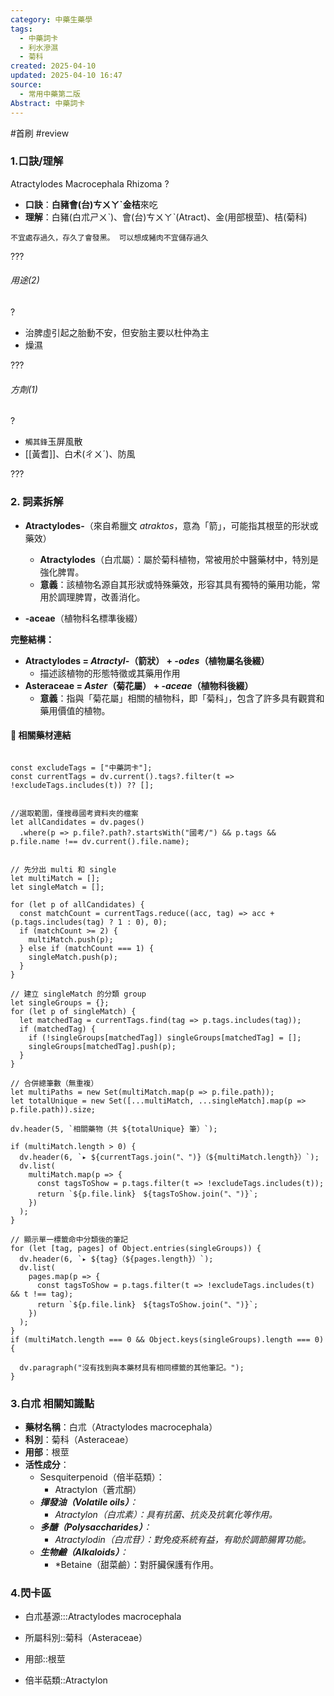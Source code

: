 ```yaml
---
category: 中藥生藥學
tags:
  - 中藥詞卡
  - 利水滲濕
  - 菊科
created: 2025-04-10
updated: 2025-04-10 16:47
source:
  - 常用中藥第二版
Abstract: 中藥詞卡
---
```


#首刷 #review

### 1.口訣/理解
Atractylodes Macrocephala Rhizoma
?
- **口訣**：**白豬會(台)ㄘㄨㄚˋ金桔**來吃
- **理解**：白豬(白朮ㄕㄨˋ)、會(台)ㄘㄨㄚˋ(Atract)、金(用部根莖)、桔(菊科)
> 
	不宜處存過久，存久了會發黑。 可以想成豬肉不宜儲存過久

???

###### 用途(2)
?
- 治脾虛引起之胎動不安，但安胎主要以杜仲為主
- 燥濕 

???

###### 方劑(1)
?
- `觸其鋒`玉屏風散
- [[黃耆]]、白术(ㄔㄨˊ)、防風

???


### 2. 詞素拆解
- **Atractylodes-**（來自希臘文 *atraktos*，意為「箭」，可能指其根莖的形狀或藥效）
  - **Atractylodes**（白朮屬）：屬於菊科植物，常被用於中醫藥材中，特別是強化脾胃。
  - **意義**：該植物名源自其形狀或特殊藥效，形容其具有獨特的藥用功能，常用於調理脾胃，改善消化。
  
- **-aceae**（植物科名標準後綴）

**完整結構：**
- **Atractylodes = *Atractyl-*（箭狀） + *-odes*（植物屬名後綴）**
  - 描述該植物的形態特徵或其藥用作用
- **Asteraceae = *Aster*（菊花屬） + *-aceae*（植物科後綴）**
  - **意義**：指與「菊花屬」相關的植物科，即「菊科」，包含了許多具有觀賞和藥用價值的植物。



#### 📌 相關藥材連結



```dataviewjs

const excludeTags = ["中藥詞卡"];
const currentTags = dv.current().tags?.filter(t => !excludeTags.includes(t)) ?? [];


//選取範圍，僅搜尋國考資料夾的檔案
let allCandidates = dv.pages()
  .where(p => p.file?.path?.startsWith("國考/") && p.tags && p.file.name !== dv.current().file.name);


// 先分出 multi 和 single
let multiMatch = [];
let singleMatch = [];

for (let p of allCandidates) {
  const matchCount = currentTags.reduce((acc, tag) => acc + (p.tags.includes(tag) ? 1 : 0), 0);
  if (matchCount >= 2) {
    multiMatch.push(p);
  } else if (matchCount === 1) {
    singleMatch.push(p);
  }
}

// 建立 singleMatch 的分類 group
let singleGroups = {};
for (let p of singleMatch) {
  let matchedTag = currentTags.find(tag => p.tags.includes(tag));
  if (matchedTag) {
    if (!singleGroups[matchedTag]) singleGroups[matchedTag] = [];
    singleGroups[matchedTag].push(p);
  }
}

// 合併總筆數（無重複）
let multiPaths = new Set(multiMatch.map(p => p.file.path));
let totalUnique = new Set([...multiMatch, ...singleMatch].map(p => p.file.path)).size;

dv.header(5, `相關藥物（共 ${totalUnique} 筆）`);

if (multiMatch.length > 0) {
  dv.header(6, `▸ ${currentTags.join("、")}（${multiMatch.length}）`);
  dv.list(
    multiMatch.map(p => {
      const tagsToShow = p.tags.filter(t => !excludeTags.includes(t));
      return `${p.file.link}　${tagsToShow.join("、")}`;
    })
  );
}

// 顯示單一標籤命中分類後的筆記
for (let [tag, pages] of Object.entries(singleGroups)) {
  dv.header(6, `▸ ${tag}（${pages.length}）`);
  dv.list(
    pages.map(p => {
      const tagsToShow = p.tags.filter(t => !excludeTags.includes(t) && t !== tag);
      return `${p.file.link}　${tagsToShow.join("、")}`;
    })
  );
}
if (multiMatch.length === 0 && Object.keys(singleGroups).length === 0) {

  dv.paragraph("沒有找到與本藥材具有相同標籤的其他筆記。");
}
````


### 3.白朮 相關知識點

- **藥材名稱**：白朮（Atractylodes macrocephala）
- **科別**：菊科（Asteraceae）
- **用部**：根莖
- **活性成分**：
  - Sesquiterpenoid（倍半萜類）：
    - Atractylon（蒼朮酮）
  - ***揮發油（Volatile oils）**：*
    - *Atractylon（白朮素）：具有抗菌、抗炎及抗氧化等作用。*
  - ***多醣（Polysaccharides）**：*
    - *Atractylodin（白朮苷）：對免疫系統有益，有助於調節腸胃功能。*
  - ***生物鹼（Alkaloids）**：*
    - *Betaine（甜菜鹼）：對肝臟保護有作用。





### 4.閃卡區

- 白朮基源:::Atractylodes macrocephala
- 所屬科別::菊科（Asteraceae）
- 用部::根莖


- 倍半萜類::Atractylon
